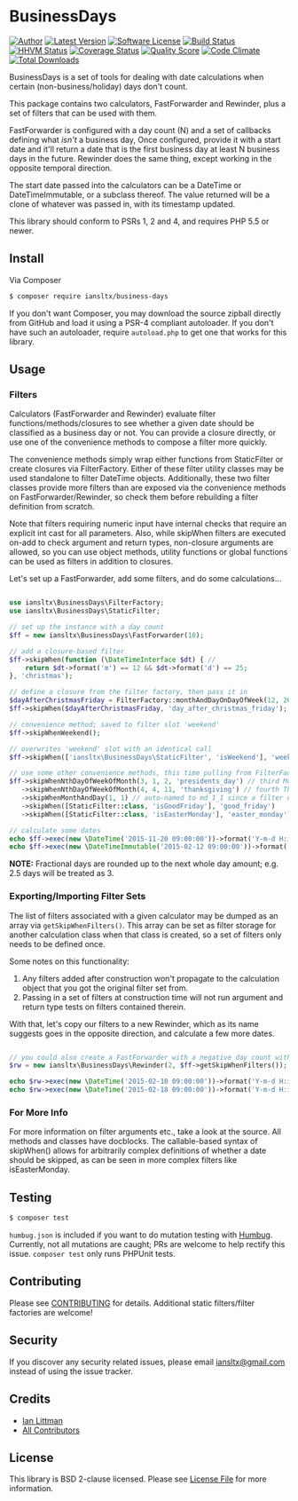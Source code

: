 # BusinessDays

[![Author](http://img.shields.io/badge/author-@iansltx-blue.svg?style=flat-square)](https://twitter.com/iansltx)
[![Latest Version](https://img.shields.io/github/release/iansltx/BusinessDays.svg?style=flat-square)](https://github.com/iansltx/BusinessDays/releases)
[![Software License](https://img.shields.io/badge/license-BSD-brightgreen.svg?style=flat-square)](LICENSE.md)
[![Build Status](https://img.shields.io/travis/iansltx/BusinessDays/master.svg?style=flat-square)](https://travis-ci.org/iansltx/BusinessDays)
[![HHVM Status](https://img.shields.io/hhvm/iansltx/business-days.svg?style=flat-square)](http://hhvm.h4cc.de/package/iansltx/business-days)
[![Coverage Status](https://img.shields.io/codeclimate/coverage/github/iansltx/BusinessDays.svg?style=flat-square)](https://scrutinizer-ci.com/g/iansltx/BusinessDays/code-structure)
[![Quality Score](https://img.shields.io/scrutinizer/g/iansltx/BusinessDays.svg?style=flat-square)](https://scrutinizer-ci.com/g/iansltx/BusinessDays)
[![Code Climate](https://img.shields.io/codeclimate/github/iansltx/BusinessDays.svg?style=flat-square)](https://codeclimate.com/github/iansltx/BusinessDays)
[![Total Downloads](https://img.shields.io/packagist/dt/iansltx/business-days.svg?style=flat-square)](https://packagist.org/packages/iansltx/business-days)

BusinessDays is a set of tools for dealing with date calculations when certain (non-business/holiday) days don't count.

This package contains two calculators, FastForwarder and Rewinder, plus a set of filters that can be used with them.

FastForwarder is configured with a day count (N) and a set of callbacks defining what *isn't* a business day, Once
configured, provide it with a start date and it'll return a date that is the first business day at least N business
days in the future. Rewinder does the same thing, except working in the opposite temporal direction.

The start date passed into the calculators can be a DateTime or DateTimeImmutable, or a subclass thereof. The value
returned will be a clone of whatever was passed in, with its timestamp updated.

This library should conform to PSRs 1, 2 and 4, and requires PHP 5.5 or newer.

## Install

Via Composer

``` bash
$ composer require iansltx/business-days
```

If you don't want Composer, you may download the source zipball directly from GitHub and load it using a PSR-4 compliant
autoloader. If you don't have such an autoloader, require `autoload.php` to get one that works for this library.

## Usage

### Filters

Calculators (FastForwarder and Rewinder) evaluate filter functions/methods/closures to see whether a given date should
be classified as a business day or not. You can provide a closure directly, or use one of the convenience methods to
compose a filter more quickly.

The convenience methods simply wrap either functions from StaticFilter or create closures via FilterFactory. Either of
these filter utility classes may be used standalone to filter DateTime objects. Additionally, these two filter classes
provide more filters than are exposed via the convenience methods on FastForwarder/Rewinder, so check them before
rebuilding a filter definition from scratch.

Note that filters requiring numeric input have internal checks that require an explicit int cast for all parameters.
Also, while skipWhen filters are executed on-add to check argument and return types, non-closure arguments are allowed,
so you can use object methods, utility functions or global functions can be used as filters in addition to closures.

Let's set up a FastForwarder, add some filters, and do some calculations...

``` php

use iansltx\BusinessDays\FilterFactory;
use iansltx\BusinessDays\StaticFilter;

// set up the instance with a day count
$ff = new iansltx\BusinessDays\FastForwarder(10);

// add a closure-based filter
$ff->skipWhen(function (\DateTimeInterface $dt) { //
    return $dt->format('m') == 12 && $dt->format('d') == 25;
}, 'christmas');

// define a closure from the filter factory, then pass it in
$dayAfterChristmasFriday = FilterFactory::monthAndDayOnDayOfWeek(12, 26, 5);
$ff->skipWhen($dayAfterChristmasFriday, 'day_after_christmas_friday');

// convenience method; saved to filter slot 'weekend'
$ff->skipWhenWeekend();

// overwrites 'weekend' slot with an identical call
$ff->skipWhen(['iansltx\BusinessDays\StaticFilter', 'isWeekend'], 'weekend');

// use some other convenience methods, this time pulling from FilterFactory and using method chaining
$ff->skipWhenNthDayOfWeekOfMonth(3, 1, 2, 'presidents_day') // third Monday of February
   ->skipWhenNthDayOfWeekOfMonth(4, 4, 11, 'thanksgiving') // fourth Thursday of November
   ->skipWhenMonthAndDay(1, 1) // auto-named to md_1_1 since a filter name wasn't provided
   ->skipWhen([StaticFilter::class, 'isGoodFriday'], 'good_friday')
   ->skipWhen([StaticFilter::class, 'isEasterMonday'], 'easter_monday');

// calculate some dates
echo $ff->exec(new \DateTime('2015-11-20 09:00:00'))->format('Y-m-d H:i:s'); // 2015-12-07 09:00:00
echo $ff->exec(new \DateTimeImmutable('2015-02-12 09:00:00'))->format('Y-m-d H:i:s'); // 2015-02-27 09:00:00

```

__NOTE:__ Fractional days are rounded up to the next whole day amount; e.g. 2.5 days will be treated as 3.

### Exporting/Importing Filter Sets

The list of filters associated with a given calculator may be dumped as an array via `getSkipWhenFilters()`. This array
can be set as filter storage for another calculation class when that class is created, so a set of filters only needs
to be defined once.

Some notes on this functionality:

1. Any filters added after construction won't propagate to the calculation object that you got the original filter
set from.
2. Passing in a set of filters at construction time will not run argument and return type tests on filters contained
therein.

With that, let's copy our filters to a new Rewinder, which as its name suggests goes in the opposite direction, and
calculate a few more dates.

``` php

// you could also create a FastForwarder with a negative day count with the same effect
$rw = new iansltx\BusinessDays\Rewinder(2, $ff->getSkipWhenFilters());

echo $rw->exec(new \DateTime('2015-02-10 09:00:00'))->format('Y-m-d H:i:s'); // 2015-02-06 09:00:00
echo $rw->exec(new \DateTime('2015-02-18 09:00:00'))->format('Y-m-d H:i:s'); // 2015-02-13 09:00:00
```

### For More Info

For more information on filter arguments etc., take a look at the source. All methods and classes have docblocks. The
callable-based syntax of skipWhen() allows for arbitrarily complex definitions of whether a date should be skipped, as
can be seen in more complex filters like isEasterMonday.

## Testing

``` bash
$ composer test
```

`humbug.json` is included if you want to do mutation testing with [Humbug](https://github.com/padraic/humbug).
Currently, not all mutations are caught; PRs are welcome to help rectify this issue. `composer test` only runs PHPUnit
tests.

## Contributing

Please see [CONTRIBUTING](CONTRIBUTING.md) for details. Additional static filters/filter factories are welcome!

## Security

If you discover any security related issues, please email iansltx@gmail.com instead of using the issue tracker.

## Credits

- [Ian Littman](https://github.com/iansltx)
- [All Contributors](../../contributors)

## License

This library is BSD 2-clause licensed. Please see [License File](LICENSE.md) for more information.
